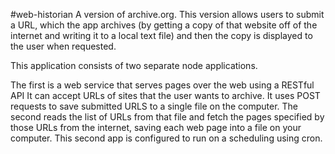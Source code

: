 #web-historian
A version of archive.org. This version allows users to submit a URL, which the app archives (by getting a copy of that website off of the internet and writing it to a local text file) and then the copy is displayed to the user when requested.

This application consists of two separate node applications.

The first is a web service that serves pages over the web using a RESTful API
It can accept URLs of sites that the user wants to archive.
It uses POST requests to save submitted URLS to a single file on the computer.
The second reads the list of URLs from that file and fetch the pages specified by those URLs from the internet, saving each web page into a file on your computer. This second app is configured to run on a scheduling using cron. 
